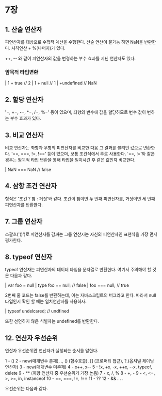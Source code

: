 # 7장

## 1. 산술 연산자

피연산자를 대상으로 수학적 계산을 수행한다. 산술 연산이 불가능 하면 NaN을 반환한다.
사칙연산 + %(나머지)가 있다.

++, -- 와 같이 피연산자의 값을 변경하는 부수 효과를 지닌 연산자도 있다.

### 암묵적 타입변환

| 1 + true // 2
| 1 + null // 1
| +undefined // NaN

## 2. 할당 연산자
'=, +=, -=, *=, /=, %=' 등이 있으며, 좌항의 변수에 값을 할당하므로 변수 값이 변하는 부수 효과가 있다.

## 3. 비교 연산자

비교 연산자는 좌항과 우항의 피연산자를 비교한 다음 그 결과를 불리언 값으로 변환한다.
'==, ===, !=, !==' 등이 있으며, 보통 조건식에서 주로 사용한다.
'==, !='와 같은 경우는 암묵적 타입 변환을 통해 타입을 일치시킨 후 같은 값인지 비교한다.

| NaN === NaN // false

## 4. 삼항 조건 연산자

형식은  '조건 ? 참 : 거짓'와 같다. 조건이 참이면 두 번째 피연산자를, 거짓이면 세 번째 피연산자를 반환한다.

## 7. 그룹 연산자

소괄호('()')로 피연산자를 감싸는 그룹 연산자는 자신의 피연산자인 표현식을 가장 먼저 평가한다.

## 8. typeof 연산자

typeof 연산자는 피연산자의 데이터 타입을 문자열로 반환한다.
여기서 주의해야 할 것은 다음과 같다.

| var foo = null
| type foo == null; // false
| foo === null; // true

2번째 줄 코드는 false를 반환하는데, 이는 자바스크립트의 버그라고 한다. 따라서 null타입인지 확인 할 때는 일치연산자를 사용하자.

| typeof undelcared; // undfined

또한 선언하지 않은 식별자는 undefined를 반환한다.

## 12. 연산자 우선순위

연산자 우선순위란 연산자가 실행되는 순서를 말한다.

1 - ()
2 - new(매개변수 존재), ., () (함수호출), [] (프로퍼티 접근), ?.(옵셔널 체이닝 연산자)
3 - new(매개변수 미존재)
4 - x++, x--
5 - !x, +x, -x, ++x, --x, typeof, delete
6 - ** (이항 연산자 중 우선순위가 가장 높음)
7 - x, /, %
8 - +, -
9 - <, <=, >, >=, in, instanceof
10 - ==, ===, !=, !==
11 - ??
12 - &&
.
.
.


우선순위는 다음과 같다.
